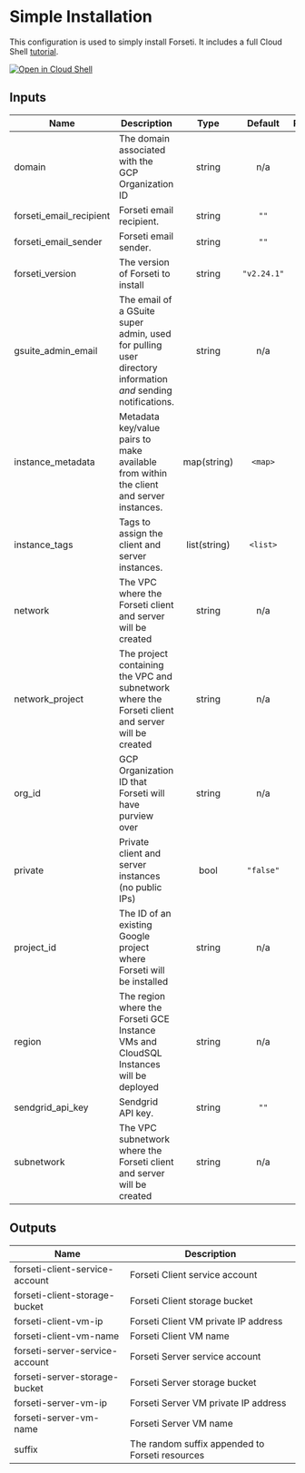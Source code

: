 # Simple Installation

This configuration is used to simply install Forseti. It includes a full Cloud Shell [tutorial](./tutorial.md).

[![Open in Cloud Shell](https://gstatic.com/cloudssh/images/open-btn.svg)](https://console.cloud.google.com/cloudshell/open?cloudshell_git_repo=https%3A%2F%2Fgithub.com%2Fforseti-security%2Fterraform-google-forseti.git&cloudshell_git_branch=modulerelease511&cloudshell_working_dir=examples/install_simple&cloudshell_image=gcr.io%2Fgraphite-cloud-shell-images%2Fterraform%3Alatest&cloudshell_tutorial=.%2Ftutorial.md)

<!-- BEGINNING OF PRE-COMMIT-TERRAFORM DOCS HOOK -->
## Inputs

| Name | Description | Type | Default | Required |
|------|-------------|:----:|:-----:|:-----:|
| domain | The domain associated with the GCP Organization ID | string | n/a | yes |
| forseti\_email\_recipient | Forseti email recipient. | string | `""` | no |
| forseti\_email\_sender | Forseti email sender. | string | `""` | no |
| forseti\_version | The version of Forseti to install | string | `"v2.24.1"` | no |
| gsuite\_admin\_email | The email of a GSuite super admin, used for pulling user directory information *and* sending notifications. | string | n/a | yes |
| instance\_metadata | Metadata key/value pairs to make available from within the client and server instances. | map(string) | `<map>` | no |
| instance\_tags | Tags to assign the client and server instances. | list(string) | `<list>` | no |
| network | The VPC where the Forseti client and server will be created | string | n/a | yes |
| network\_project | The project containing the VPC and subnetwork where the Forseti client and server will be created | string | n/a | yes |
| org\_id | GCP Organization ID that Forseti will have purview over | string | n/a | yes |
| private | Private client and server instances (no public IPs) | bool | `"false"` | no |
| project\_id | The ID of an existing Google project where Forseti will be installed | string | n/a | yes |
| region | The region where the Forseti GCE Instance VMs and CloudSQL Instances will be deployed | string | n/a | yes |
| sendgrid\_api\_key | Sendgrid API key. | string | `""` | no |
| subnetwork | The VPC subnetwork where the Forseti client and server will be created | string | n/a | yes |

## Outputs

| Name | Description |
|------|-------------|
| forseti-client-service-account | Forseti Client service account |
| forseti-client-storage-bucket | Forseti Client storage bucket |
| forseti-client-vm-ip | Forseti Client VM private IP address |
| forseti-client-vm-name | Forseti Client VM name |
| forseti-server-service-account | Forseti Server service account |
| forseti-server-storage-bucket | Forseti Server storage bucket |
| forseti-server-vm-ip | Forseti Server VM private IP address |
| forseti-server-vm-name | Forseti Server VM name |
| suffix | The random suffix appended to Forseti resources |

<!-- END OF PRE-COMMIT-TERRAFORM DOCS HOOK -->
